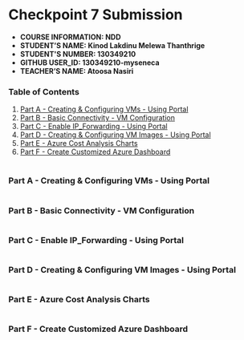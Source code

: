 # Checkpoint 7 Submission

- **COURSE INFORMATION: NDD**
- **STUDENT’S NAME: Kinod Lakdinu Melewa Thanthrige**
- **STUDENT'S NUMBER: 130349210**
- **GITHUB USER_ID: 130349210-myseneca**
- **TEACHER’S NAME: Atoosa Nasiri**

### Table of Contents
1. [Part A - Creating & Configuring VMs - Using Portal](#Part-A-Creating-&-Configuring-VMs---Using-Portal)
2. [Part B - Basic Connectivity - VM Configuration](#Part-B-Basic-Connectivity-VM-Configuration)
3. [Part C - Enable IP_Forwarding - Using Portal](#Part-C-Enable-IP_Forwarding---Using-Portal)
4. [Part D - Creating & Configuring VM Images - Using Portal](#Part-D-Creating-&-Configuring-VM-Images---Using-Portal)
5. [Part E - Azure Cost Analysis Charts](#Part-E-Azure-Cost-Analysis-Charts)
6. [Part F - Create Customized Azure Dashboard](#Part-F-Create-Customized-Azure-Dashboard)

#

### **Part A - Creating & Configuring VMs - Using Portal**

#

### **Part B - Basic Connectivity - VM Configuration**

#

### **Part C - Enable IP_Forwarding - Using Portal**

#

### **Part D - Creating & Configuring VM Images - Using Portal**

#

### **Part E - Azure Cost Analysis Charts**

#

### **Part F - Create Customized Azure Dashboard**